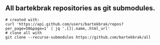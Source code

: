## All bartekbrak repositories as git submodules.

    # created with:
    curl 'https://api.github.com/users/bartekbrak/repos?per_page=50&page=1' | jq '.[]|.name,.html_url'
    # clone all with
    git clone --recurse-submodules https://github.com/bartekbrak/all

